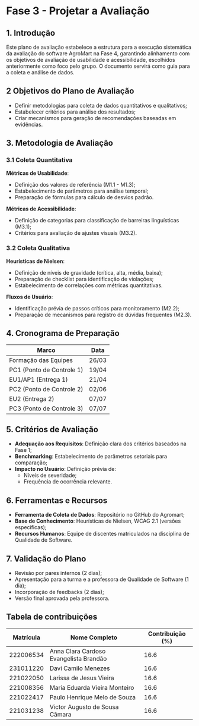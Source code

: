 # Fase 3 - Projetar a Avaliação

## 1. Introdução

Este plano de avaliação estabelece a estrutura para a execução sistemática da avaliação do software AgroMart na Fase 4, garantindo alinhamento com os objetivos de avaliação de usabilidade e acessibilidade, escolhidos anteriormente como foco pelo grupo. O documento servirá como guia para a coleta e análise de dados.

## 2 Objetivos do Plano de Avaliação

- Definir metodologias para coleta de dados quantitativos e qualitativos;
- Estabelecer critérios para análise dos resultados;
- Criar mecanismos para geração de recomendações baseadas em evidências.

## 3. Metodologia de Avaliação

### 3.1 Coleta Quantitativa

**Métricas de Usabilidade**:

- Definição dos valores de referência (M1.1 - M1.3);
- Estabelecimento de parâmetros para análise temporal;
- Preparação de fórmulas para cálculo de desvios padrão.

**Métricas de Acessibilidade**:

- Definição de categorias para classificação de barreiras linguísticas (M3.1);
- Critérios para avaliação de ajustes visuais (M3.2).

### 3.2 Coleta Qualitativa

**Heurísticas de Nielsen**:

- Definição de níveis de gravidade (crítica, alta, média, baixa);
- Preparação de checklist para identificação de violações;
- Estabelecimento de correlações com métricas quantitativas.

**Fluxos de Usuário**:

- Identificação prévia de passos críticos para monitoramento (M2.2);
- Preparação de mecanismos para registro de dúvidas frequentes (M2.3).

## 4. Cronograma de Preparação

| Marco | Data |
|-------|------|
| Formação das Equipes | 26/03 |
| PC1 (Ponto de Controle 1) | 19/04 |
| EU1/AP1 (Entrega 1) | 21/04 |
| PC2 (Ponto de Controle 2) | 02/06 |
| EU2 (Entrega 2) | 07/07 |
| PC3 (Ponto de Controle 3) | 07/07 |

## 5. Critérios de Avaliação

- **Adequação aos Requisitos**: Definição clara dos critérios baseados na Fase 1;
- **Benchmarking**: Estabelecimento de parâmetros setoriais para comparação;
- **Impacto no Usuário**: Definição prévia de:
  - Níveis de severidade;
  - Frequência de ocorrência relevante.

## 6. Ferramentas e Recursos

- **Ferramenta de Coleta de Dados**: Repositório no GitHub do Agromart;
- **Base de Conhecimento**: Heurísticas de Nielsen, WCAG 2.1 (versões específicas);
- **Recursos Humanos**: Equipe de discentes matriculados na disciplina de Qualidade de Software.

## 7. Validação do Plano

- Revisão por pares internos (2 dias);
- Apresentação para a turma e a professora de Qualidade de Software (1 dia);
- Incorporação de feedbacks (2 dias);
- Versão final aprovada pela professora.

## Tabela de contribuições

| Matrícula       | Nome Completo                          | Contribuição (%) |
|-----------------|----------------------------------------|------------------|
| 222006534       | Anna Clara Cardoso Evangelista Brandão |       16.6       |
| 231011220       | Davi Camilo Menezes                    |       16.6       |
| 221022050       | Larissa de Jesus Vieira                |       16.6       |
| 221008356       | Maria Eduarda Vieira Monteiro          |       16.6       |
| 221022417       | Paulo Henrique Melo de Souza           |       16.6       |
| 221031238       | Victor Augusto de Sousa Câmara         |       16.6       |
